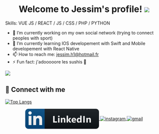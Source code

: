 <h1 align="center">
  Welcome to Jessim's profile!
  <img src="https://media.giphy.com/media/hvRJCLFzcasrR4ia7z/giphy.gif" width="28">
</h1>

Skills: VUE JS / REACT / JS / CSS / PHP / PYTHON

- 🔭 I’m currently working on my own social network (trying to connect peoples with sport)
- 🌱 I’m currently learning IOS developement with Swift and Mobile developement with React Native
- 📫 How to reach me: jessim.h1@hotmail.fr 
- ⚡ Fun fact: j'adooooore les sushis 🍣 

![](https://i.ibb.co/q7jNxCs/banner.png)


<h2>🔌 Connect with me </h2>



[![Top Langs](https://github-readme-stats.vercel.app/api/top-langs/?username=JessimH)](https://github.com/anuraghazra/github-readme-stats)



<p align="center">
  <a href="https://www.linkedin.com/in/jessim-heddadi-962734177/">
    <img align="center" src="https://github.com/ryihan/ryihan-material/blob/main/Icon/linkedin.svg" alt="linkedin" />
  </a>
  <a href="https://www.instagram.com/jessimheddadi/">
    <img align="center" src="https://github.com/keikomori/icons-badges/blob/master/badges/Instagram/instagram.svg" alt="instagram" />
  </a>
  <a href="mailto:jessim.h1@hotmail.fr">
    <img align="center" src="https://github.com/keikomori/icons-badges/blob/master/badges/Gmail/gmail.svg" alt="gmail" />
  </a>
</p>
